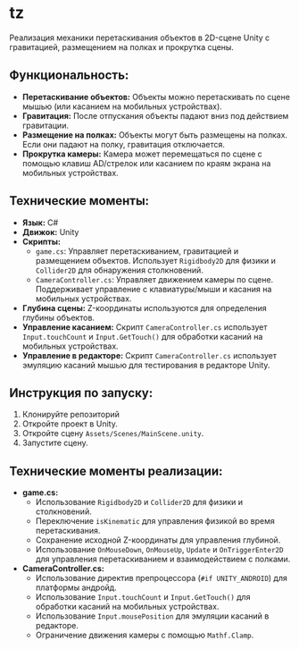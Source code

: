 # tz
Реализация механики перетаскивания объектов в 2D-сцене Unity с гравитацией, размещением на полках и прокрутка сцены.

## Функциональность:

*   **Перетаскивание объектов:**  Объекты можно перетаскивать по сцене мышью (или касанием на мобильных устройствах).
*   **Гравитация:**  После отпускания объекты падают вниз под действием гравитации.
*   **Размещение на полках:** Объекты могут быть размещены на полках.  Если они падают на полку, гравитация отключается.
*   **Прокрутка камеры:** Камера может перемещаться по сцене с помощью клавиш AD/стрелок или касанием по краям экрана на мобильных устройствах.

## Технические моменты:

*   **Язык:** C#
*   **Движок:** Unity
*   **Скрипты:**
    *   `game.cs`:  Управляет перетаскиванием, гравитацией и размещением объектов.  Использует `Rigidbody2D` для физики и `Collider2D` для обнаружения столкновений.
    *   `CameraController.cs`:  Управляет движением камеры по сцене.  Поддерживает управление с клавиатуры/мыши и касания на мобильных устройствах.
*   **Глубина сцены:**  Z-координаты используются для определения глубины объектов.
*   **Управление касанием:**  Скрипт `CameraController.cs` использует `Input.touchCount` и `Input.GetTouch()` для обработки касаний на мобильных устройствах.
*   **Управление в редакторе:** Скрипт `CameraController.cs` использует эмуляцию касаний мышью для тестирования в редакторе Unity.

## Инструкция по запуску:

1.  Клонируйте репозиторий
2.  Откройте проект в Unity.
3.  Откройте сцену `Assets/Scenes/MainScene.unity`.
4.  Запустите сцену.

## Технические моменты реализации:

*   **game.cs:**
    *   Использование `Rigidbody2D` и `Collider2D` для физики и столкновений.
    *   Переключение `isKinematic` для управления физикой во время перетаскивания.
    *   Сохранение исходной Z-координаты для управления глубиной.
    *   Использование `OnMouseDown`, `OnMouseUp`, `Update` и `OnTriggerEnter2D` для управления перетаскиванием и взаимодействием с полками.
*   **CameraController.cs:**
    *   Использование директив препроцессора (`#if UNITY_ANDROID`) для платформы андройд.
    *   Использование `Input.touchCount` и `Input.GetTouch()` для обработки касаний на мобильных устройствах.
    *   Использование `Input.mousePosition` для эмуляции касаний в редакторе.
    *   Ограничение движения камеры с помощью `Mathf.Clamp`.
